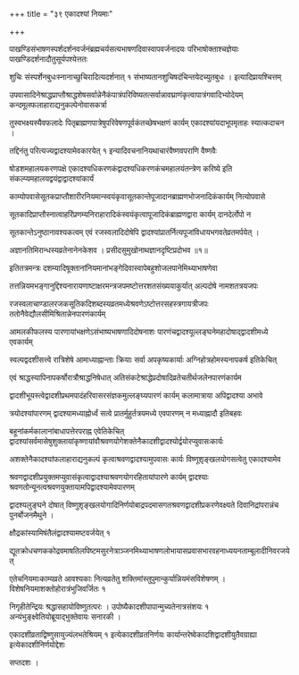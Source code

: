 +++
title = "३९ एकादश्यां नियमाः"

+++

पाखण्डिसंभाषणस्पर्शदर्शनवर्जनंब्रह्मचर्यसत्यभाषणदिवास्वापवर्जनादयः परिभाषोक्ताश्चज्ञेयाः पाखण्डिदर्शनादौतुसूर्यपश्येत्ततः

शुचिः संस्पर्शेनबुधःस्नानाच्छुचिरादित्यदर्शनात् १ संभाष्यतानशुचिषदंचिन्तयेदच्युतबुधः । इत्यादिप्रायश्चित्तम्

उपवासादिनेश्राद्धप्राप्तौश्राद्धशेषसर्वान्नेनैकंपात्रंपरिविष्यतत्सर्वान्नावघ्राणंकृत्वापात्रंगवादिभ्योदेयम् कन्दमूलफलाहाराद्यनुकल्पेनोवासकर्त्रा

तुस्वभक्ष्यस्यैवफलादेः पितृब्राह्मणपात्रेषुपरिवेषणपूर्वकंतच्छेषभक्षणं कार्यम् एकादश्यांयदाभूपमृताहः स्यात्कदाचन ।

तद्दिनंतु परित्यज्यद्वादश्यामेवकारयेत् १ इन्यादिवचनानियथाचारंवैष्णवपराणि वैष्णवैः

षोडशमहालयकरणपक्षे एकादश्यधिकरणकंद्वादश्यधिकरणकंचमहालयंतन्त्रेण करिष्ये इति संकल्प्यमहालयद्वयंद्वाद्वादश्यांकार्यं

काम्योपवासेसूतकप्राप्तौशारीरनियमान्स्वयंकृवासूतकान्तेपूजादानब्राह्मणभोजनादिकंकार्यम् नित्योपवासे

सूतकादिप्राप्तौस्नात्वाहरिंप्रणम्यनिराहारादिकंस्वयंकृत्वापूजादिकंब्राह्मणद्वारा कार्यम् दानदेर्लोपो न

सूतकान्तेऽनुष्ठानावश्यकत्वम् एवं रजस्वलादिदोषेपि द्वादश्यांप्रातर्नित्यपूजांविधायभगवतेव्रतमर्पयेत् ।

अज्ञानतिमिरान्धस्यव्रतेनानेनकेशव । प्रसीदसुमुखोनाथज्ञानदृष्टिप्रदोभव ॥१॥

इतितत्रमन्त्रः दशम्यादिषूक्तानांनियमानांभङ्गेदिवास्वापेबहुशोजलपानेमिथ्याभाषणेवा

तत्तन्नियमभङ्गानुद्दिश्यनारायणाष्टाक्षरमन्त्रजपमष्टोत्तरशतसंख्ययाकुर्यात् अल्पदोषे नामशतत्रयजपः

रजस्वलाचाण्डालरजकसूतिकदिशब्दस्यव्रतमध्येश्रवणेऽष्टोत्तरसहस्त्रगायत्रीजपः ततोनैवेद्यौलसीमिश्रितान्नेनपारणंकार्यम्

आमलकीफलस्य पारणायांभक्षणेऽसंभाष्यभाषणादिदोषनाशः पारणंचद्वादश्यूल्लङ्घनेमहादोषाद्‍द्वादशीमध्ये एवकार्यम्

स्वल्पद्वदशीसत्त्वे रात्रिशेषे आमाध्याह्नान्ताः क्रियाः सर्वा अपकृष्यकार्याः अग्निहोत्रहोमस्यनापकर्ष इतिकेचित्

एवं श्राद्धस्यापिनापकर्षोरात्रौश्राद्धनिषेधात् अतिसंकटेश्राद्धेप्रदोषादिव्रतेचतीर्थजलेनपारणंकार्यम

द्वादशीभूयस्त्वेद्वादशीप्रथमपादंहरिवासरसंज्ञकमुल्लङ्घ्यपारणं कार्यम् कलामात्राया अपिद्वादश्या अभावे

त्रयोदश्यांपारणम् द्वादश्यामध्याह्नोर्ध्वं सत्वे प्रातर्मुहुर्तत्रयमध्ये एवपारणम् न मध्याह्नादौ इतिबहवः

बहूनांकर्मकालानांबाधापत्तेरपराह्न एवेतिकेचित् द्वादश्यांसर्वमासेषुशुक्लायांकृष्णायांवौश्रवणयोगेशक्तेनैकादशीद्वादश्योर्द्वयोरप्युवासःकार्यः

अशक्तेनैकादश्यांफलाहाराद्यनुकल्पं कृत्वाश्रवणद्वादश्यामुपवासः कार्यः विष्णूशृङ्खलयोगसत्वेतु एकादश्यामेव

श्रवणद्वादशीप्रयुक्तमप्युवासंकृत्वाद्वादश्याश्रवणयोगरहितायांपारणे कार्यम् द्वादश्याः श्रवणतोन्यूनत्वश्रवणयुक्तायामपिद्वादश्यामेवपारणम्

द्वादश्यलुङ्घने दोषात् विष्णुशृङ्खलयोगादिनिर्णयोबाद्रपदमासगतश्रवणद्वादशीप्रकरणेवक्ष्यते दिवानिद्रांपरान्नंच पुनर्बोजनमैथुने ।

क्षौद्रकांस्यामिषंतैलंद्वादश्यामष्टवर्जयेत् १

द्यूतक्रोधचणककोद्रवमाषतिलपिष्टमसुरनेत्राञ्जनमिथ्याभाषणलोभायासप्रवासभारवहनाध्ययनताम्बूलादीनिवरजयेत्

एतेचनियमाःकाम्यव्रते आवश्यकाः नित्यव्रतेतु शक्तिमांस्तुपुमान्कुर्यान्नियमंसविशेषणम् । विशेषनियमाशक्तोहोरात्रंभुजिवर्जितः १

निगृहीतेन्द्रियः श्रद्धासहायोविष्णुतत्परः । उपोष्यैकादशीपापान्मुच्यतेनात्रसंशयः १ अन्यंभुङ्‌क्ष्वेतियोब्रूयाद्भुक्तेवायः सनारकी ।

एकादशीव्रताद्विष्णुसायुज्यंलभतेश्रियम् १ इत्येकादशीव्रतनिर्णयः कार्यान्तरेष्वेकादशिद्वादशीयुतैवग्राह्या  
इत्येकादशीनिर्णयोद्देशः

सप्तदशः ।

